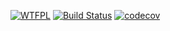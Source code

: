 [![WTFPL](https://img.shields.io/badge/license-WTFPL-blue.svg)](http://www.wtfpl.net/txt/copying)
[![Build Status](https://travis-ci.org/fischermatte/geolud-nx.svg?branch=master)](https://travis-ci.org/fischermatte/geolud-nx)
[![codecov](https://codecov.io/gh/fischermatte/geolud-nx/branch/master/graph/badge.svg)](https://codecov.io/gh/fischermatte/geolud-nx)


